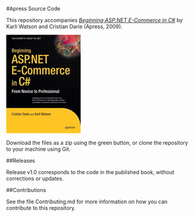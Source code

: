 #Apress Source Code

This repository accompanies [*Beginning ASP.NET E-Commerce in C#*](http://www.apress.com/9781430210740) by Karli Watson and Cristian Darie (Apress, 2009).

![Cover image](9781430210740.jpg)

Download the files as a zip using the green button, or clone the repository to your machine using Git.

##Releases

Release v1.0 corresponds to the code in the published book, without corrections or updates.

##Contributions

See the file Contributing.md for more information on how you can contribute to this repository.
